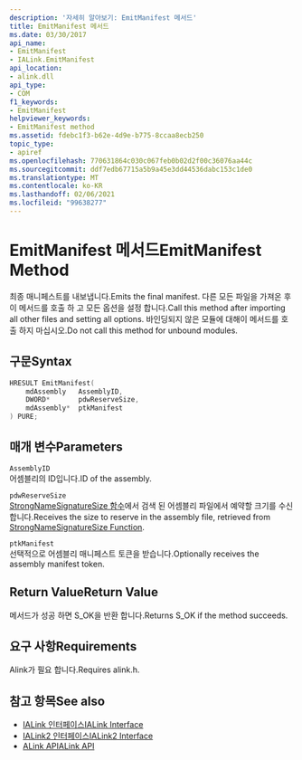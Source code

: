 ```yaml
---
description: '자세히 알아보기: EmitManifest 메서드'
title: EmitManifest 메서드
ms.date: 03/30/2017
api_name:
- EmitManifest
- IALink.EmitManifest
api_location:
- alink.dll
api_type:
- COM
f1_keywords:
- EmitManifest
helpviewer_keywords:
- EmitManifest method
ms.assetid: fdebc1f3-b62e-4d9e-b775-8ccaa8ecb250
topic_type:
- apiref
ms.openlocfilehash: 770631864c030c067feb0b02d2f00c36076aa44c
ms.sourcegitcommit: ddf7edb67715a5b9a45e3dd44536dabc153c1de0
ms.translationtype: MT
ms.contentlocale: ko-KR
ms.lasthandoff: 02/06/2021
ms.locfileid: "99638277"
---
```

# <a name="emitmanifest-method"></a><span data-ttu-id="8621b-103">EmitManifest 메서드</span><span class="sxs-lookup"><span data-stu-id="8621b-103">EmitManifest Method</span></span>

<span data-ttu-id="8621b-104">최종 매니페스트를 내보냅니다.</span><span class="sxs-lookup"><span data-stu-id="8621b-104">Emits the final manifest.</span></span> <span data-ttu-id="8621b-105">다른 모든 파일을 가져온 후이 메서드를 호출 하 고 모든 옵션을 설정 합니다.</span><span class="sxs-lookup"><span data-stu-id="8621b-105">Call this method after importing all other files and setting all options.</span></span> <span data-ttu-id="8621b-106">바인딩되지 않은 모듈에 대해이 메서드를 호출 하지 마십시오.</span><span class="sxs-lookup"><span data-stu-id="8621b-106">Do not call this method for unbound modules.</span></span>  
  
## <a name="syntax"></a><span data-ttu-id="8621b-107">구문</span><span class="sxs-lookup"><span data-stu-id="8621b-107">Syntax</span></span>  
  
```cpp  
HRESULT EmitManifest(  
    mdAssembly   AssemblyID,  
    DWORD*       pdwReserveSize,  
    mdAssembly*  ptkManifest  
) PURE;  
```  
  
## <a name="parameters"></a><span data-ttu-id="8621b-108">매개 변수</span><span class="sxs-lookup"><span data-stu-id="8621b-108">Parameters</span></span>  

 `AssemblyID`  
 <span data-ttu-id="8621b-109">어셈블리의 ID입니다.</span><span class="sxs-lookup"><span data-stu-id="8621b-109">ID of the assembly.</span></span>  
  
 `pdwReserveSize`  
 <span data-ttu-id="8621b-110">[StrongNameSignatureSize 함수](../strong-naming/strongnamesignaturesize-function.md)에서 검색 된 어셈블리 파일에서 예약할 크기를 수신 합니다.</span><span class="sxs-lookup"><span data-stu-id="8621b-110">Receives the size to reserve in the assembly file, retrieved from [StrongNameSignatureSize Function](../strong-naming/strongnamesignaturesize-function.md).</span></span>  
  
 `ptkManifest`  
 <span data-ttu-id="8621b-111">선택적으로 어셈블리 매니페스트 토큰을 받습니다.</span><span class="sxs-lookup"><span data-stu-id="8621b-111">Optionally receives the assembly manifest token.</span></span>  
  
## <a name="return-value"></a><span data-ttu-id="8621b-112">Return Value</span><span class="sxs-lookup"><span data-stu-id="8621b-112">Return Value</span></span>  

 <span data-ttu-id="8621b-113">메서드가 성공 하면 S_OK을 반환 합니다.</span><span class="sxs-lookup"><span data-stu-id="8621b-113">Returns S_OK if the method succeeds.</span></span>  
  
## <a name="requirements"></a><span data-ttu-id="8621b-114">요구 사항</span><span class="sxs-lookup"><span data-stu-id="8621b-114">Requirements</span></span>  

 <span data-ttu-id="8621b-115">Alink가 필요 합니다.</span><span class="sxs-lookup"><span data-stu-id="8621b-115">Requires alink.h.</span></span>  
  
## <a name="see-also"></a><span data-ttu-id="8621b-116">참고 항목</span><span class="sxs-lookup"><span data-stu-id="8621b-116">See also</span></span>

- [<span data-ttu-id="8621b-117">IALink 인터페이스</span><span class="sxs-lookup"><span data-stu-id="8621b-117">IALink Interface</span></span>](ialink-interface.md)
- [<span data-ttu-id="8621b-118">IALink2 인터페이스</span><span class="sxs-lookup"><span data-stu-id="8621b-118">IALink2 Interface</span></span>](ialink2-interface.md)
- [<span data-ttu-id="8621b-119">ALink API</span><span class="sxs-lookup"><span data-stu-id="8621b-119">ALink API</span></span>](index.md)

